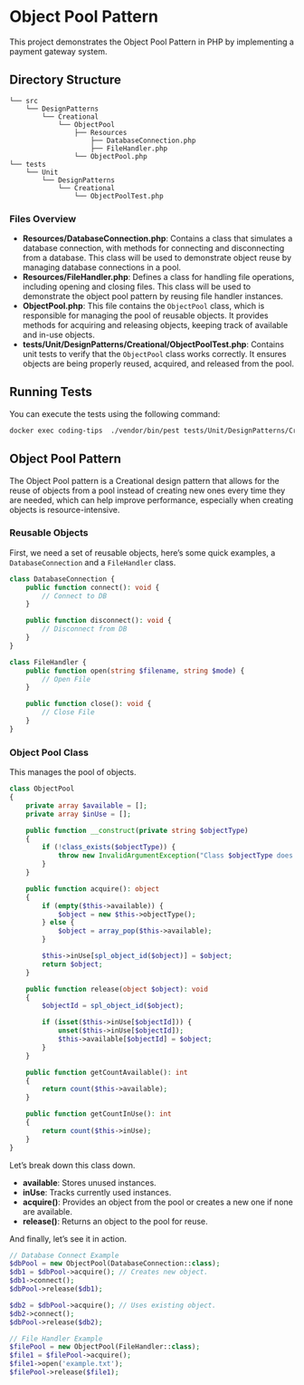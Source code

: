 # Object Pool Pattern
This project demonstrates the Object Pool Pattern in PHP by implementing a payment gateway system.

## Directory Structure
```
└── src  
    └── DesignPatterns  
        └── Creational   
            └── ObjectPool  
                ├── Resources
                    ├── DatabaseConnection.php   
                    ├── FileHandler.php   
                └── ObjectPool.php
└── tests  
    └── Unit  
        └── DesignPatterns  
            └── Creational  
                └── ObjectPoolTest.php  
```

### Files Overview
- **Resources/DatabaseConnection.php**: Contains a class that simulates a database connection, with methods for connecting and disconnecting from a database. This class will be used to demonstrate object reuse by managing database connections in a pool.
- **Resources/FileHandler.php**: Defines a class for handling file operations, including opening and closing files. This class will be used to demonstrate the object pool pattern by reusing file handler instances.
- **ObjectPool.php**: This file contains the `ObjectPool` class, which is responsible for managing the pool of reusable objects. It provides methods for acquiring and releasing objects, keeping track of available and in-use objects.
- **tests/Unit/DesignPatterns/Creational/ObjectPoolTest.php**: Contains unit tests to verify that the `ObjectPool` class works correctly. It ensures objects are being properly reused, acquired, and released from the pool.

## Running Tests
You can execute the tests using the following command:

```bash
docker exec coding-tips  ./vendor/bin/pest tests/Unit/DesignPatterns/Creational/ObjectPoolTest.php 
```

## Object Pool Pattern
The Object Pool pattern is a Creational design pattern that allows for the reuse of objects from a pool instead of creating new ones every time they are needed, which can help improve performance, especially when creating objects is resource-intensive.

### Reusable Objects
First, we need a set of reusable objects, here’s some quick examples, a `DatabaseConnection` and a `FileHandler` class.

```php
class DatabaseConnection {
    public function connect(): void {
        // Connect to DB
    }

    public function disconnect(): void {
        // Disconnect from DB
    }
}

class FileHandler {
    public function open(string $filename, string $mode) {
        // Open File
    }

    public function close(): void {
        // Close File
    }
}
```

### Object Pool Class
This manages the pool of objects.

```php
class ObjectPool
{
    private array $available = [];
    private array $inUse = [];

    public function __construct(private string $objectType)
    {
        if (!class_exists($objectType)) {
            throw new InvalidArgumentException("Class $objectType does not exist.");
        }
    }

    public function acquire(): object
    {
        if (empty($this->available)) {
            $object = new $this->objectType();
        } else {
            $object = array_pop($this->available);
        }

        $this->inUse[spl_object_id($object)] = $object;
        return $object;
    }

    public function release(object $object): void
    {
        $objectId = spl_object_id($object);

        if (isset($this->inUse[$objectId])) {
            unset($this->inUse[$objectId]);
            $this->available[$objectId] = $object;
        }
    }

    public function getCountAvailable(): int
    {
        return count($this->available);
    }

    public function getCountInUse(): int
    {
        return count($this->inUse);
    }
}
```

Let’s break down this class down.

- **available**: Stores unused instances.
- **inUse**: Tracks currently used instances.
- **acquire()**: Provides an object from the pool or creates a new one if none are available.
- **release()**: Returns an object to the pool for reuse.

And finally, let’s see it in action.

```php
// Database Connect Example
$dbPool = new ObjectPool(DatabaseConnection::class);
$db1 = $dbPool->acquire(); // Creates new object.
$db1->connect();
$dbPool->release($db1);

$db2 = $dbPool->acquire(); // Uses existing object.
$db2->connect();
$dbPool->release($db2);

// File Handler Example
$filePool = new ObjectPool(FileHandler::class);
$file1 = $filePool->acquire();
$file1->open('example.txt');
$filePool->release($file1);
```